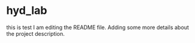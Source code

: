 # hyd_lab
this is test
I am editing the README file. Adding some more details about the project description.
